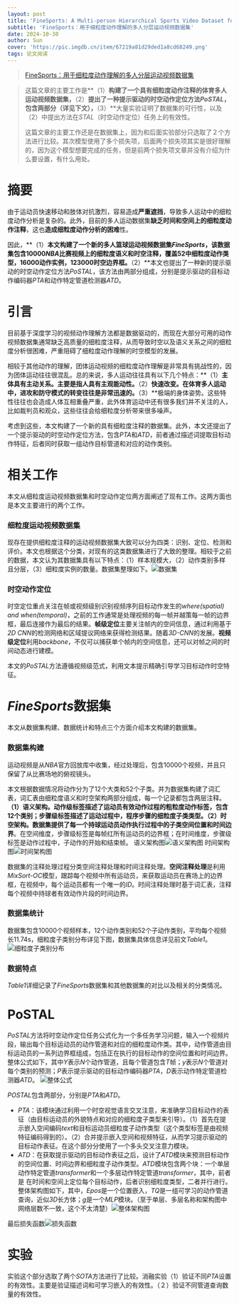 ```yaml
---
layout: post
title: 'FineSports: A Multi-person Hierarchical Sports Video Dataset for Fine-grained Action Understanding CVPR 2024'
subtitle: 'FineSports：用于细粒度动作理解的多人分层运动视频数据集'
date: 2024-10-30
author: Sun
cover: 'https://pic.imgdb.cn/item/67219a81d29ded1a8cd68249.png'
tags: 论文阅读
---
```


> [FineSports：用于细粒度动作理解的多人分层运动视频数据集](https://openaccess.thecvf.com/CVPR2024)

> 这篇文章的主要工作是**（1）**构建了一个具有细粒度动作注释的体育多人运动视频数据集，**（2）**提出了一种提示驱动的时空动作定位方法*PoSTAL*，包含两部分（详见下文），**（3）**大量实验证明了数据集的可行性，以及（2）中提出方法在*STAL*（时空动作定位）任务上的有效性。
> 
> 这篇文章的主要工作还是在数据集上，因为和后面实验部分只选取了２个方法进行比较。其次模型使用了多个损失项，后面两个损失项其实是很好理解的，因为这个模型想要完成的任务，但是前两个损失项文章并没有介绍为什么要设置，有什么用处。

# 摘要

由于运动员快速移动和肢体对抗激烈，容易造成**严重遮挡**，导致多人运动中的细粒度动作分析是复杂的。此外，目前的多人运动数据集**缺乏时间和空间上的细粒度动作注释**，这也**造成细粒度动作分析的困难**性。

因此，**（1）**本文构建了一个新的多人篮球运动视频数据集*FineSports*，该数据集包含10000*NBA*比赛视频上的细粒度语义和时空注释，覆盖52中细粒度动作类型，16000动作实例，123000时空边界框。**（2）**本文也提出了一种新的提示驱动的时空动作定位方法*PoSTAL*，该方法由两部分组成，分别是提示驱动的目标动作编码器*PTA*和动作特定管道检测器*ATD*。

# 引言

目前基于深度学习的视频动作理解方法都是数据驱动的，而现在大部分可用的动作视频数据集通常缺乏高质量的细粒度注释，从而导致时空以及语义关系之间的细粒度分析很困难，严重阻碍了细粒度动作理解的时空模型的发展。

相较于其他动作的理解，团体运动视频的细粒度动作理解是非常具有挑战性的，因为团体运动往往很混乱。总的来说，多人运动往往具有以下几个特点：**（1）**主体具有主动关系。主要是指人具有主观能动性。**（2）**快速改变。在体育多人运动中，进攻和防守模式的转变往往是非常迅速的。**（3）**极端的身体姿势。这些特性往往也会造成人体互相重叠严重，此外体育运动中还有很多我们并不关注的人，比如裁判员和观众，这些往往会给细粒度分析带来很多噪声。

考虑到这些，本文构建了一个新的具有细粒度注释的数据集。此外，本文还提出了一个提示驱动的时空动作定位方法，包含*PTA*和*ATD*，前者通过描述词提取目标动作特征，后者同时获取一组动作目标管道和对应的动作类别。

# 相关工作

本文从细粒度运动视频数据集和时空动作定位两方面阐述了现有工作。这两方面也是本文主要进行的两个工作。

### 细粒度运动视频数据集

现存在提供细粒度注释的运动视频数据集大致可以分为四类：识别、定位、检测和评价。本文也根据这个分类，对现有的这类数据集进行了大致的整理。相较于之前的数据，本文认为其数据集具有以下特点：（1）样本规模大，（2）动作类别多样且分层，（3）细粒度实例的数量。数据集整理如下。![数据集](https://pic.imgdb.cn/item/671f6c05d29ded1a8c28a5b9.png)

### 时空动作定位

时空定位重点关注在帧或视频级别识别视频序列目标动作发生的*where(spatial) and when(temporal)*，之前的工作通常是处理视频的每一帧并越策每一帧的边界框，最后连接作为最后的结果。**帧级定位**主要关注帧内的空间信息，通过利用基于*2D CNN*的检测网络和区域提议网络来获得检测结果。随着*3D-CNN*的发展。**视频级定位**利用*backbone*，不仅可以捕获单个帧内的空间信息，还可以对帧之间的时间动态进行建模。

本文的*PoSTAL*方法遵循视频级范式，利用文本提示精确引导学习目标动作时空特征。

# *FineSports*数据集

本文从数据集构建、数据统计和特点三个方面介绍本文构建的数据集。

### 数据集构建

运动视频是从*NBA*官方回放库中收集，经过处理后，包含10000个视频，并且只保留了从比赛场地的俯视镜头。

本文根据数据情况将动作分为了12个大类和52个子类。并为数据集构建了词汇表，词汇表由细粒度语义和时空架构两部分组成，每一个记录都包含两层注释。**（1）语义架构。**动作级标签描述了运动员有效动作过程的粗粒度动作标签，包含12个类别；步骤级标签描述了运动过程中，程序步骤的细粒度子类类型。**（2）时空架构。**数据集提供了每一个持球运动员动作执行过程中的**子类空间位置和时间边界**。在空间维度，步骤级标签是每帧红所有运动员的边界框；在时间维度，步骤级标签是动作过程中，子动作的开始和结束帧。
语义架构图![语义架构图](https://pic.imgdb.cn/item/6720901bd29ded1a8c050ccd.png)
时间架构图![时间架构图](https://pic.imgdb.cn/item/67209076d29ded1a8c056d97.png)

数据集的注释处理过程分类空间注释处理和时间注释处理。**空间注释处理**是利用*MixSort-OC*模型，跟踪每个视频中所有运动员，来获取运动员在赛场上的边界框，在视频中，每个运动员都有一个唯一的*ID*。时间注释处理时基于词汇表，注释每个视频中持球者有效动作片段的时间边界。

### 数据集统计

数据集包含10000个视频样本，12个动作类别和52个子动作类别，平均每个视频长11.74s，细粒度子类别分布详见下图，数据集具体信息详见前文*Table1*。
![细粒度子类别分布](https://pic.imgdb.cn/item/672091c5d29ded1a8c06cfa9.png)

### 数据特点

*Table1*详细记录了*FineSports*数据集和其他数据集的对比以及相关的分类情况。

# PoSTAL

*PoSTAL*方法将时空动作定位任务公式化为一个多任务学习问题，输入一个视频片段，输出每个目标运动员的动作管道和对应的细粒度动作类。其中，动作管道由目标运动员的一系列边界框组成，包括正在执行的目标动作的空间位置和时间边界。整体公式如下，其中*Y*表示*N*个动作管道，且每个管道包含*T*帧；*y*表示*N*个管道对每个类别的预测；*P*表示提示驱动的目标动作编码器*PTA*，*D*表示动作特定管道检测器*ATD*。
![整体公式](https://pic.imgdb.cn/item/67209aefd29ded1a8c0fec66.png)

*POSTAL*包含两部分，分别是*PTA*和*ATD*。

* *PTA*：该模块通过利用一个时空视觉语言交叉注意，来准确学习目标动作的表征（由目标运动员的外貌特点和对应的细粒度子类型来引导）。（1）首先在提示嵌入空间编码*text*和目标运动员细粒度子动作类型（这个类型标签是由视频特征编码得到的）。（2）合并提示嵌入空间和视频特征，从而学习提示驱动的目标动作表征。在这个部分分使用了一个多头交叉注意力模块。
* *ATD*：在获取提示驱动的目标动作表征之后，设计了*ATD*模块来预测目标动作的空间位置、时间边界和细粒度子动作类型。*ATD*模块包含两个块：一个单层动作特定管道*transformer*和一个多层动作特定管道*transformer*，其中，前者是 在时间和空间上定位每个目标动作，后者识别细粒度类型，二者并行进行。
  整体架构图如下，其中，*Epos*是一个位置嵌入，*TQ*是一组可学习的动作管道查询，近似*3D*长方体；*g*是一个*MLP*模块。（至于单层、多层名称和架构图中网络层数不一致，这个不太清楚）![整体架构图](https://pic.imgdb.cn/item/6721964fd29ded1a8cd2f6f0.png)

最后损失函数![损失函数](https://pic.imgdb.cn/item/672197c3d29ded1a8cd43d50.png)

# 实验

实验这个部分选取了两个*SOTA*方法进行了比较。消融实验（1）验证不同*PTA*设置的有效性。主要是验证描述词和可学习嵌入的有效性。（２）验证不同管道查询数量的有效性。

